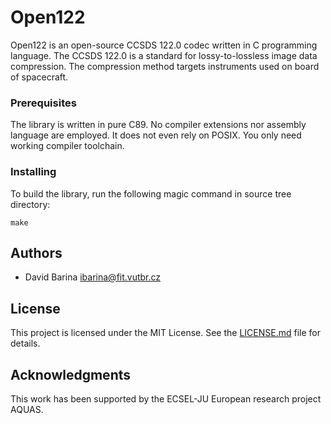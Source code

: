 # Open122

Open122 is an open-source CCSDS 122.0 codec written in C programming language.
The CCSDS 122.0 is a standard for lossy-to-lossless image data compression.
The compression method targets instruments used on board of spacecraft.

### Prerequisites

The library is written in pure C89. No compiler extensions nor assembly language
are employed. It does not even rely on POSIX. You only need working compiler
toolchain.

### Installing

To build the library, run the following magic command in source tree directory:

```
make
```

## Authors

* David Barina <ibarina@fit.vutbr.cz>

## License

This project is licensed under the MIT License. See the [LICENSE.md](LICENSE.md)
file for details.

## Acknowledgments

This work has been supported by the ECSEL-JU European research project AQUAS.
